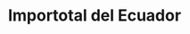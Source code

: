 ---
title: "Importotal del Ecuador"
url: /cuenca/importotal-del-ecuador/
shop: grandes almacenes
---
